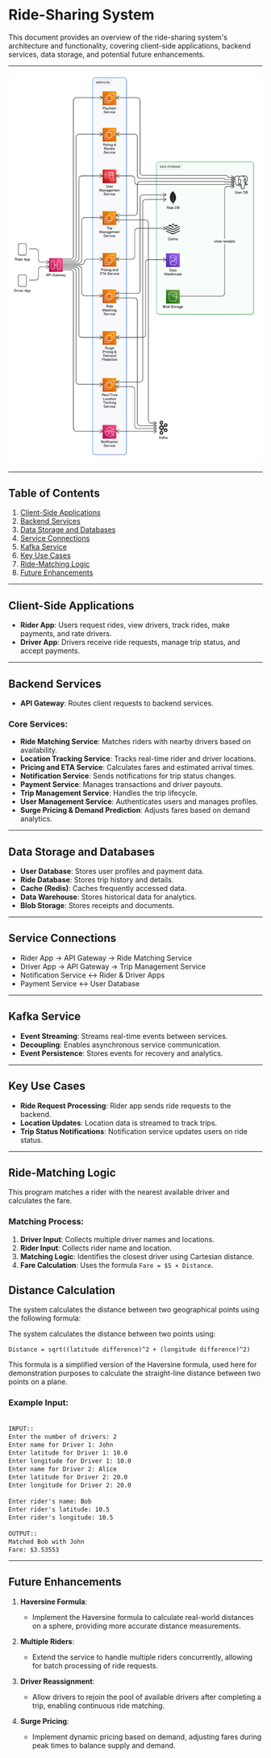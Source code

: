 # Ride-Sharing System

This document provides an overview of the ride-sharing system's architecture and functionality, covering client-side applications, backend services, data storage, and potential future enhancements.

---

![Architecture Diagram](image/ride-sharing-system.png)

---

## Table of Contents
1. [Client-Side Applications](#client-side-applications)
2. [Backend Services](#backend-services)
3. [Data Storage and Databases](#data-storage-and-databases)
4. [Service Connections](#service-connections)
5. [Kafka Service](#kafka-service)
6. [Key Use Cases](#key-use-cases)
7. [Ride-Matching Logic](#ride-matching-logic)
8. [Future Enhancements](#future-enhancements)

---

## Client-Side Applications

- **Rider App**: Users request rides, view drivers, track rides, make payments, and rate drivers.  
- **Driver App**: Drivers receive ride requests, manage trip status, and accept payments.

---

## Backend Services

- **API Gateway**: Routes client requests to backend services.

### Core Services:
- **Ride Matching Service**: Matches riders with nearby drivers based on availability.  
- **Location Tracking Service**: Tracks real-time rider and driver locations.  
- **Pricing and ETA Service**: Calculates fares and estimated arrival times.  
- **Notification Service**: Sends notifications for trip status changes.  
- **Payment Service**: Manages transactions and driver payouts.  
- **Trip Management Service**: Handles the trip lifecycle.  
- **User Management Service**: Authenticates users and manages profiles.  
- **Surge Pricing & Demand Prediction**: Adjusts fares based on demand analytics.

---

## Data Storage and Databases

- **User Database**: Stores user profiles and payment data.  
- **Ride Database**: Stores trip history and details.  
- **Cache (Redis)**: Caches frequently accessed data.  
- **Data Warehouse**: Stores historical data for analytics.  
- **Blob Storage**: Stores receipts and documents.

---

## Service Connections

- Rider App → API Gateway → Ride Matching Service  
- Driver App → API Gateway → Trip Management Service  
- Notification Service ↔ Rider & Driver Apps  
- Payment Service ↔ User Database  

---

## Kafka Service

- **Event Streaming**: Streams real-time events between services.  
- **Decoupling**: Enables asynchronous service communication.  
- **Event Persistence**: Stores events for recovery and analytics.

---

## Key Use Cases

- **Ride Request Processing**: Rider app sends ride requests to the backend.  
- **Location Updates**: Location data is streamed to track trips.  
- **Trip Status Notifications**: Notification service updates users on ride status.  

---

## Ride-Matching Logic

This program matches a rider with the nearest available driver and calculates the fare.

### Matching Process:

1. **Driver Input**: Collects multiple driver names and locations.  
2. **Rider Input**: Collects rider name and location.  
3. **Matching Logic**: Identifies the closest driver using Cartesian distance.  
4. **Fare Calculation**: Uses the formula `Fare = $5 × Distance`.


## Distance Calculation

The system calculates the distance between two geographical points using the following formula:

The system calculates the distance between two points using:  

```
Distance = sqrt((latitude difference)^2 + (longitude difference)^2)

```

This formula is a simplified version of the Haversine formula, used here for demonstration purposes to calculate the straight-line distance between two points on a plane.


### Example Input:

```text

INPUT::
Enter the number of drivers: 2
Enter name for Driver 1: John
Enter latitude for Driver 1: 10.0
Enter longitude for Driver 1: 10.0
Enter name for Driver 2: Alice
Enter latitude for Driver 2: 20.0
Enter longitude for Driver 2: 20.0

Enter rider's name: Bob
Enter rider's latitude: 10.5
Enter rider's longitude: 10.5

OUTPUT::
Matched Bob with John
Fare: $3.53553

```

---

## Future Enhancements

1. **Haversine Formula**: 
   - Implement the Haversine formula to calculate real-world distances on a sphere, providing more accurate distance measurements.

2. **Multiple Riders**:
   - Extend the service to handle multiple riders concurrently, allowing for batch processing of ride requests.

3. **Driver Reassignment**:
   - Allow drivers to rejoin the pool of available drivers after completing a trip, enabling continuous ride matching.

4. **Surge Pricing**:
   - Implement dynamic pricing based on demand, adjusting fares during peak times to balance supply and demand.
